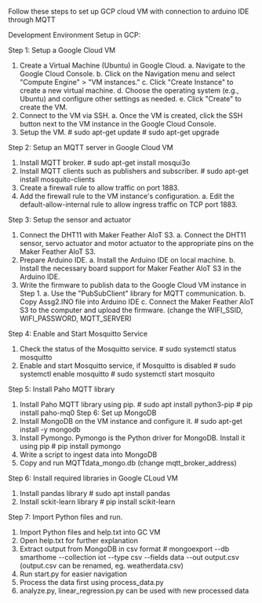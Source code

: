 Follow these steps to set up GCP cloud VM with connection to arduino IDE through MQTT

Development Environment Setup in GCP:

Step 1: Setup a Google Cloud VM
1) Create a Virtual Machine (Ubuntu) in Google Cloud.
a. Navigate to the Google Cloud Console.
b. Click on the Navigation menu and select "Compute Engine" > "VM instances."
c. Click "Create Instance" to create a new virtual machine.
d. Choose the operating system (e.g., Ubuntu) and configure other settings as needed.
e. Click "Create" to create the VM.
2) Connect to the VM via SSH.
a. Once the VM is created, click the SSH button next to the VM instance in the Google Cloud Console.
3) Setup the VM.
\# sudo apt-get update
\# sudo apt-get upgrade

Step 2: Setup an MQTT server in Google Cloud VM
1) Install MQTT broker.
\# sudo apt-get install mosqui3o
2) Install MQTT clients such as publishers and subscriber.
\# sudo apt-get install mosquito-clients
3) Create a firewall rule to allow traffic on port 1883.
4) Add the firewall rule to the VM instance's configuration.
a. Edit the default-allow-internal rule to allow ingress traffic on TCP port 1883.

Step 3: Setup the sensor and actuator
1) Connect the DHT11 with Maker Feather AIoT S3.
a. Connect the DHT11 sensor, servo actuator and motor actuator to the appropriate pins on the Maker Feather AIoT S3.
2) Prepare Arduino IDE.
a. Install the Arduino IDE on local machine.
b. Install the necessary board support for Maker Feather AIoT S3 in the Arduino IDE.
3) Write the firmware to publish data to the Google Cloud VM instance in Step 1.
a. Use the "PubSubClient" library for MQTT communication.
b. Copy Assg2.INO file into Arduino IDE
c. Connect the Maker Feather AIoT S3 to the computer and upload the firmware. (change the WIFI_SSID, WIFI_PASSWORD, MQTT_SERVER)

Step 4: Enable and Start Mosquitto Service
1) Check the status of the Mosquitto service.
\# sudo systemctl status mosquitto
2) Enable and start Mosquitto service, if Mosquitto is disabled
\# sudo systemctl enable mosquitto
\# sudo systemctl start mosquito

Step 5: Install Paho MQTT library
1) Install Paho MQTT library using pip.
\# sudo apt install python3-pip
\# pip install paho-mq0
Step 6: Set up MongoDB
1) Install MongoDB on the VM instance and configure it.
\# sudo apt-get install -y mongodb
2) Install Pymongo. Pymongo is the Python driver for MongoDB. Install it using pip
\# pip install pymongo
3) Write a script to ingest data into MongoDB
4) Copy and run MQTTdata_mongo.db (change mqtt_broker_address)

Step 6: Install required libraries in Google CLoud VM
1) Install pandas library
\# sudo apt install pandas
2) Install sckit-learn library
\# pip install scikit-learn

Step 7: Import Python files and run.
1) Import Python files and help.txt into GC VM
2) Open help.txt for further explanation
3) Extract output from MongoDB in csv format
\# mongoexport --db smarthome --collection iot --type csv --fields data --out output.csv (output.csv can be renamed, eg. weatherdata.csv)
4) Run start.py for easier navigation
5) Process the data first using process_data.py
6) analyze.py, linear_regression.py can be used with new processed data
